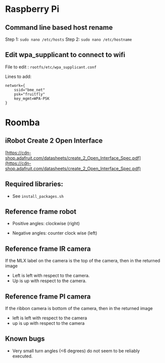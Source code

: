 # Raspberry Pi

## Command line based host rename

Step 1: ```sudo nano /etc/hosts```
Step 2:  ```sudo nano /etc/hostname```


## Edit wpa_supplicant to connect to wifi

File to edit : ```rootfs/etc/wpa_supplicant.conf```

Lines to add:

```
network={
	ssid="bme_net"
	psk="fruitfly"
	key_mgmt=WPA-PSK
}
```


# Roomba

## iRobot Create  2 Open Interface

[https://cdn-shop.adafruit.com/datasheets/create_2_Open_Interface_Spec.pdf](https://cdn-shop.adafruit.com/datasheets/create_2_Open_Interface_Spec.pdf)

## Required libraries:

+ See ```install_packages.sh```

## Reference frame robot

* Positive angles: clockwise (right)
+ Negative angles: counter clock wise (left)

## Reference frame IR camera

If the MLX label on the camera is the top of the camera, then in the returned image
+ Left is left with respect to the camera.
+ Up is up with respect to the camera.

## Reference frame PI camera

If the ribbon camera is bottom of the camera, then in the returned image
+ left is left with respect to the camera
+ up is up with respect to the camera

## Known bugs
+ Very small turn angles (<6 degrees) do not seem to be reliably executed.